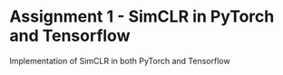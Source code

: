 # Assignment 1 - SimCLR in PyTorch and Tensorflow
Implementation of SimCLR in both PyTorch and Tensorflow
